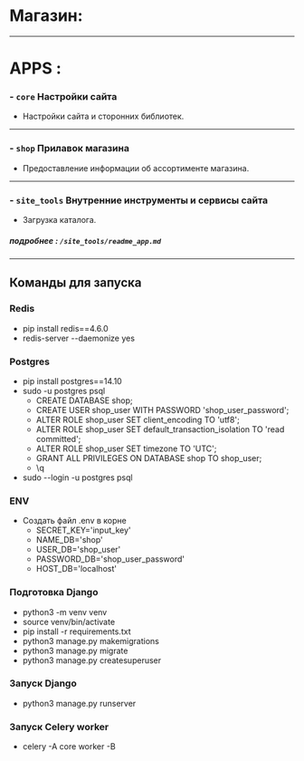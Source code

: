 # Магазин:

___

# APPS :

### - `core` Настройки сайта
- Настройки сайта и сторонних библиотек. 

___

### - `shop` Прилавок магазина
- Предоставление информации об ассортименте магазина. 

___

### - `site_tools` Внутренние инструменты и сервисы сайта
- Загрузка каталога.
##### подробнее : `/site_tools/readme_app.md`
___

## Команды для запуска 
### Redis
  * pip install redis==4.6.0
  * redis-server --daemonize yes

### Postgres
  * pip install postgres==14.10 
  * sudo -u postgres psql
    * CREATE DATABASE shop;
    * CREATE USER shop_user WITH PASSWORD 'shop_user_password';
    * ALTER ROLE shop_user SET client_encoding TO 'utf8';
    * ALTER ROLE shop_user SET default_transaction_isolation TO 'read committed';
    * ALTER ROLE shop_user SET timezone TO 'UTC';
    * GRANT ALL PRIVILEGES ON DATABASE shop TO shop_user;
    * \q
  * sudo --login -u postgres psql

### ENV
- Создать файл .env в корне 
    * SECRET_KEY='input_key'
    * NAME_DB='shop'
    * USER_DB='shop_user'
    * PASSWORD_DB='shop_user_password'
    * HOST_DB='localhost'

### Подготовка Django
   * python3 -m venv venv 
   * source venv/bin/activate
   * pip install -r requirements.txt
   * python3 manage.py makemigrations
   * python3 manage.py migrate
   * python3 manage.py createsuperuser
  
### Запуск Django
  * python3 manage.py runserver

### Запуск Celery worker
  * celery -A core worker -B


